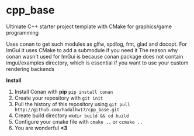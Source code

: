 # cpp_base
Ultimate C++ starter project template with CMake for graphics/game programming

Uses conan to get such modules as glfw, spdlog, fmt, glad and docopt.
For ImGui it uses CMake to add a submodule if you need it
The reason why conan wasn't used for ImGui is because conan package does not contain imgui/examples directory, which is essential if you want to use your custom rendering backends

**Install**
1. Install Conan with **pip** ```pip install conan```
2. Create your repository with ```git init```
3. Pull the history of this repository using ```git pull http://github.com/hadalhw17/cpp_base.git```
4. Create build directory ```mkdir build && cd build```
5. Configure your cmake file with ```cmake ..``` or ```ccmake ..```
6. You are wonderful **<3**
